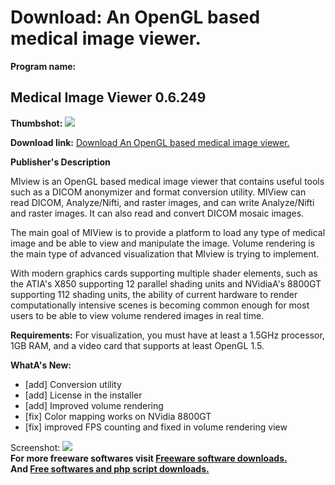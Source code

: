 # Download: An OpenGL based medical image viewer. 

**Program name:**

## Medical Image Viewer 0.6.249

  
**Thumbshot:** ![](http://www.freewarefiles.com/screenshot/medicalimgviewer_md.gif)   
  
**Download link:** [Download An OpenGL based medical image viewer. ](http://freesoftwares.boysofts.com/Medical-Image-Viewer_program_40044.html)  
  


**Publisher's Description**  
  


MIview is an OpenGL based medical image viewer that contains useful tools such as a DICOM anonymizer and format conversion utility. MIView can read DICOM, Analyze/Nifti, and raster images, and can write Analyze/Nifti and raster images. It can also read and convert DICOM mosaic images. 

The main goal of MIView is to provide a platform to load any type of medical image and be able to view and manipulate the image. Volume rendering is the main type of advanced visualization that MIview is trying to implement. 

With modern graphics cards supporting multiple shader elements, such as the ATIA's X850 supporting 12 parallel shading units and NVidiaA's 8800GT supporting 112 shading units, the ability of current hardware to render computationally intensive scenes is becoming common enough for most users to be able to view volume rendered images in real time.

**Requirements:** For visualization, you must have at least a 1.5GHz processor, 1GB RAM, and a video card that supports at least OpenGL 1.5.

**WhatA's New:**

  * [add] Conversion utility 
  * [add] License in the installer 
  * [add] Improved volume rendering 
  * [fix] Color mapping works on NVidia 8800GT 
  * [fix] improved FPS counting and fixed in volume rendering view 

  
  
Screenshot: ![](http://www.freewarefiles.com/screenshot/medicalimgviewer.gif)   
**For more freeware softwares visit [Freeware software downloads.](http://freesoftwares.boysofts.com/)**   
**And [Free softwares and php script downloads.](http://www.boysofts.com/)**

